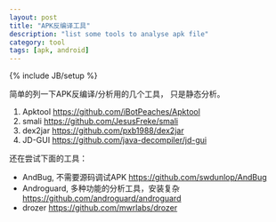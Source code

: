 ```yaml
---
layout: post
title: "APK反编译工具"
description: "list some tools to analyse apk file"
category: tool
tags: [apk, android]
---
```

{% include JB/setup %}

简单的列一下APK反编译/分析用的几个工具， 只是静态分析。

1. Apktool https://github.com/iBotPeaches/Apktool
2. smali https://github.com/JesusFreke/smali
3. dex2jar https://github.com/pxb1988/dex2jar
4. JD-GUI https://github.com/java-decompiler/jd-gui

还在尝试下面的工具：

* AndBug, 不需要源码调试APK https://github.com/swdunlop/AndBug
* Androguard, 多种功能的分析工具，安装复杂 https://github.com/androguard/androguard
* drozer https://github.com/mwrlabs/drozer

